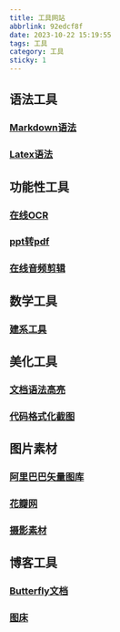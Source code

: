 ```yaml
---
title: 工具网站
abbrlink: 92edcf8f
date: 2023-10-22 15:19:55
tags: 工具
category: 工具
sticky: 1
---
```


## 语法工具
### [Markdown语法](https://wuwufq.blog.csdn.net/article/details/127898890?spm=1001.2101.3001.6661.1&utm_medium=distribute.pc_relevant_t0.none-task-blog-2%7Edefault%7ECTRLIST%7ERate-1-127898890-blog-124603661.pc_relevant_3mothn_strategy_and_data_recovery&depth_1-utm_source=distribute.pc_relevant_t0.none-task-blog-2%7Edefault%7ECTRLIST%7ERate-1-127898890-blog-124603661.pc_relevant_3mothn_strategy_and_data_recovery&utm_relevant_index=1)
### [Latex语法](https://www.luogu.com.cn/blog/IowaBattleship/latex-gong-shi-tai-quan)

## 功能性工具
### [在线OCR](https://uutool.cn/ocr/)
### [ppt转pdf](https://tools.pdf24.org/zh/ppt-to-pdf#s=1697960230853)
### [在线音频剪辑](https://100audio.com/sound/100audio_editor/)

## 数学工具
### [建系工具](https://www.desmos.com/calculator?lang=zh-CN)

## 美化工具
### [文档语法高亮](http://word.wd1x.com/)
### [代码格式化截图](https://www.wetools.com/code-snapshot)

## 图片素材
### [阿里巴巴矢量图库](https://www.iconfont.cn/)
### [花瓣网](https://huaban.com/materials)
### [摄影素材](https://unsplash.com/)

## 博客工具
### [Butterfly文档](https://butterfly.js.org/)
### [图床](https://smms.app/)